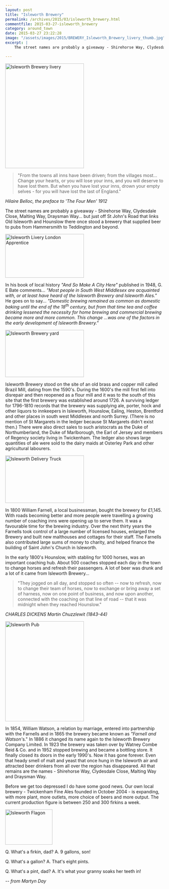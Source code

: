 ```yaml
---
layout: post
title: "Isleworth Brewery"
permalink: /archives/2015/03/isleworth_brewery.html
commentfile: 2015-03-27-isleworth_brewery
category: around_town
date: 2015-03-27 23:22:28
image: "/assets/images/2015/BREWERY_Isleworth_Brewery_livery_thumb.jpg"
excerpt: |
    The street names are probably a giveaway - Shirehorse Way, Clydesdale Close, Malting Way, Draysman Way... but just off St John's Road that links Old Isleworth and Hounslow there once stood a brewery that supplied beer to pubs from Hammersmith to Teddington and beyond.

---
```


<a href="/assets/images/2015/BREWERY_Isleworth_Brewery_livery.jpg" title="See larger version of - Isleworth Brewery livery"><img src="/assets/images/2015/BREWERY_Isleworth_Brewery_livery_thumb.jpg" width="250" height="333" alt="Isleworth Brewery livery" class="photo right" /></a>

> "From the towns all inns have been driven; from the villages most... Change your hearts, or you will lose your inns, and you will deserve to have lost them. But when you have lost your inns, drown your empty selves - for you will have lost the last of England."

<cite>Hilaire Belloc, the preface to <em>'The Four Men'</em> 1912</cite>

The street names are probably a giveaway - Shirehorse Way, Clydesdale Close, Malting Way, Draysman Way... but just off St John's Road that links Old Isleworth and Hounslow there once stood a brewery that supplied beer to pubs from Hammersmith to Teddington and beyond.

<a href="/assets/images/2015/BREWERY_Isleworth_Livery_-_London_Apprentice.jpg" title="See larger version of - Isleworth Livery   London Apprentice"><img src="/assets/images/2015/BREWERY_Isleworth_Livery_-_London_Apprentice_thumb.jpg" width="250" height="139" alt="Isleworth Livery   London Apprentice" class="photo right" /></a>

In his book of local history <em>"And So Make A City Here"</em> published in 1948, G. E Bate comments... <em>"Most people in South West Middlesex are acquainted with, or at least have heard of the Isleworth Brewery and Isleworth Ales."</em> He goes on to say... <em>"Domestic brewing remained as common as domestic baking until the end of the 18<sup>th</sup> century, but from that time tea and coffee drinking lessened the necessity for home brewing and commercial brewing became more and more common. This change ...was one of the factors in the early development of Isleworth Brewery."</em>

<a href="/assets/images/2015/BREWERY_Isleworth_Brewery_yard.jpg" title="See larger version of - Isleworth Brewery yard"><img src="/assets/images/2015/BREWERY_Isleworth_Brewery_yard_thumb.jpg" width="250" height="150" alt="Isleworth Brewery yard" class="photo right" /></a>

Isleworth Brewery stood on the site of an old brass and copper mill called Brazil Mill, dating from the 1590's. During the 1600's the mill first fell into disrepair and then reopened as a flour mill and it was to the south of this site that the first brewery was established around 1726. A surviving ledger for 1796-1810 records that the brewery was supplying ale, porter, hock and other liquors to innkeepers in Isleworth, Hounslow, Ealing, Heston, Brentford and other places in south west Middlesex and north Surrey. (There is no mention of St Margarets in the ledger because St Margarets didn't exist then.) There were also direct sales to such aristocrats as the Duke of Northumberland, the Duke of Marlborough, the Earl of Jersey and members of Regency society living in Twickenham. The ledger also shows large quantities of ale were sold to the dairy maids at Osterley Park and other agricultural labourers.

<a href="/assets/images/2015/BREWERY_Isleworth_Delivery_Truck.jpg" title="See larger version of - Isleworth Delivery Truck"><img src="/assets/images/2015/BREWERY_Isleworth_Delivery_Truck_thumb.jpg" width="250" height="151" alt="Isleworth Delivery Truck" class="photo right" /></a>

In 1800 William Farnell, a local businessman, bought the brewery for £1,145. With roads becoming better and more people were travelling a growing number of coaching inns were opening up to serve them. It was a favourable time for the brewing industry. Over the next thirty years the Farnells took control of a large number of licensed houses, enlarged the Brewery and built new malthouses and cottages for their staff. The Farnells also contributed large sums of money to charity, and helped finance the building of Saint John's Church in Isleworth.

<div markdown="1" class="box">
In the early 1800's Hounslow, with stabling for 1000 horses, was an important coaching hub. About 500 coaches stopped each day in the town to change horses and refresh their passengers. A lot of beer was drunk and a lot of it came from Isleworth Brewery...

> "They jogged on all day, and stopped so often -- now to refresh, now to change their team of horses, now to exchange or bring away a set of harness, now on one point of business, and now upon another, connected with the coaching on that line of road -- that it was midnight when they reached Hounslow."

<cite>CHARLES DICKENS Martin Chuzzlewit (1843-44)</cite>

</div>
<a href="/assets/images/2015/BREWERY_Isleworth_Pub.jpg" title="See larger version of - Isleworth Pub"><img src="/assets/images/2015/BREWERY_Isleworth_Pub_thumb.jpg" width="250" height="318" alt="Isleworth Pub" class="photo right" /></a>

In 1854, William Watson, a relation by marriage, entered into partnership with the Farnells and in 1865 the brewery became known as <em>"Farnell and Watson'</em>s." In 1886 it changed its name again to the Isleworth Brewery Company Limited. In 1923 the brewery was taken over by Watney Combe Reid & Co. and in 1952 stopped brewing and became a bottling store. It finally closed its doors in the early 1990's. Now it has gone forever. Even that heady smell of malt and yeast that once hung in the Isleworth air and attracted beer drinkers from all over the region has disappeared. All that remains are the names - Shirehorse Way, Clydesdale Close, Malting Way and Draysman Way.

<div markdown="1" class="box">
Before we get too depressed I do have some good news. Our own local brewery - Twickenham Fine Ales founded in October 2004 - is expanding, with more plant, more outlets, more choice of beers and more output. The current production figure is between 250 and 300 firkins a week.

<a href="/assets/images/2015/BREWERY_Isleworth_Flagon.jpg" title="See larger version of - Isleworth Flagon"><img src="/assets/images/2015/BREWERY_Isleworth_Flagon_thumb.jpg" width="150" height="112" alt="Isleworth Flagon" class="photo right" /></a>

Q. What's a firkin, dad?
A. 9 gallons, son!

Q. What's a gallon?
A. That's eight pints.

Q. What's a pint, dad?
A. It's what your granny soaks her teeth in!

</div>
<cite>-- from Martyn Day</cite>
